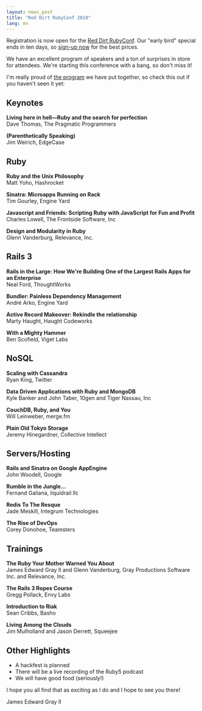 ```yaml
---
layout: news_post
title: "Red Dirt RubyConf 2010"
lang: en
---
```


Registration is now open for the [Red Dirt RubyConf][1]. Our \"early
bird\" special ends in ten days, so [sign-up now][2] for the best
prices.

We have an excellent program of speakers and a ton of surprises in store
for attendees. We\'re starting this conference with a bang, so don\'t
miss it!

I\'m really proud of [the program][3] we have put together, so check
this out if you haven\'t seen it yet:

## Keynotes

**Living here in hell—Ruby and the search for perfection**  
 Dave Thomas, The Pragmatic Programmers

**(Parenthetically Speaking)**  
 Jim Weirich, EdgeCase

## Ruby

**Ruby and the Unix Philosophy**  
 Matt Yoho, Hashrocket

**Sinatra: Microapps Running on Rack**  
 Tim Gourley, Engine Yard

**Javascript and Friends: Scripting Ruby with JavaScript for Fun and
Profit**  
 Charles Lowell, The Frontside Software, Inc

**Design and Modularity in Ruby**  
 Glenn Vanderburg, Relevance, Inc.

## Rails 3

**Rails in the Large: How We\'re Building One of the Largest Rails Apps
for an Enterprise**  
 Neal Ford, ThoughtWorks

**Bundler: Painless Dependency Management**  
 André Arko, Engine Yard

**Active Record Makeover: Rekindle the relationship**  
 Marty Haught, Haught Codeworks

**With a Mighty Hammer**  
 Ben Scofield, Viget Labs

## NoSQL

**Scaling with Cassandra**  
 Ryan King, Twitter

**Data Driven Applications with Ruby and MongoDB**  
 Kyle Banker and John Taber, 10gen and Tiger Nassau, Inc

**CouchDB, Ruby, and You**  
 Will Leinweber, merge.fm

**Plain Old Tokyo Storage**  
 Jeremy Hinegardner, Collective Intellect

## Servers/Hosting

**Rails and Sinatra on Google AppEngine**  
 John Woodell, Google

**Rumble in the Jungle...**  
 Fernand Galiana, liquidrail llc

**Redis To The Resque**  
 Jade Meskill, Integrum Technologies

**The Rise of DevOps**  
 Corey Donohoe, Teamsters

## Trainings

**The Ruby Your Mother Warned You About**  
 James Edward Gray II and Glenn Vanderburg, Gray Productions Software
Inc. and Relevance, Inc.

**The Rails 3 Ropes Course**  
 Gregg Pollack, Envy Labs

**Introduction to Riak**  
 Sean Cribbs, Basho

**Living Among the Clouds**  
 Jim Mulholland and Jason Derrett, Squeejee

## Other Highlights

* A hackfest is planned
* There will be a live recording of the Ruby5 podcast
* We will have good food (seriously!)

I hope you all find that as exciting as I do and I hope to see you
there!

James Edward Gray II



[1]: http://reddirtrubyconf.com/ 
[2]: http://reddirtrubyconf.com/register_to_attend 
[3]: http://reddirtrubyconf.com/program 
